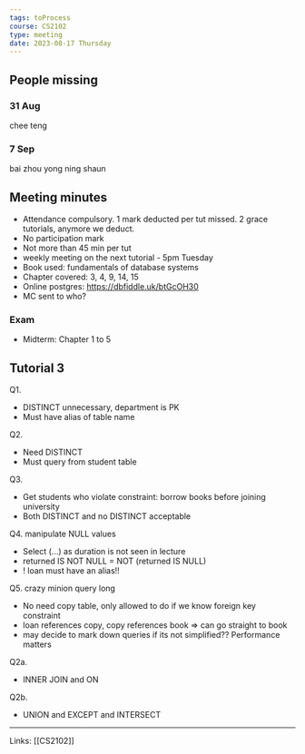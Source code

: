 ```yaml
---
tags: toProcess
course: CS2102
type: meeting
date: 2023-08-17 Thursday
---
```

## People missing

### 31 Aug
chee teng


### 7 Sep
bai zhou
yong ning
shaun

## Meeting minutes

- Attendance compulsory. 1 mark deducted per tut missed. 2 grace tutorials, anymore we deduct.
- No participation mark
- Not more than 45 min per tut
- weekly meeting on the next tutorial - 5pm Tuesday
- Book used: fundamentals of database systems
- Chapter covered: 3, 4, 9, 14, 15
- Online postgres: https://dbfiddle.uk/btGcOH30
- MC sent to who?

### Exam
- Midterm: Chapter 1 to 5

## Tutorial 3

Q1.
- DISTINCT unnecessary, department is PK
- Must have alias of table name

Q2.
- Need DISTINCT
- Must query from student table

Q3.
- Get students who violate constraint: borrow books before joining university
- Both DISTINCT and no DISTINCT acceptable

Q4. manipulate NULL values
- Select (...) as duration is not seen in lecture
- returned IS NOT NULL = NOT (returned IS NULL)
- ! loan must have an alias!!

Q5. crazy minion query long
- No need copy table, only allowed to do if we know foreign key constraint
- loan references copy, copy references book => can go straight to book
- may decide to mark down queries if its not simplified?? Performance matters

Q2a.
- INNER JOIN and ON

Q2b.
- UNION and EXCEPT and INTERSECT



---
Links: [[CS2102]]
